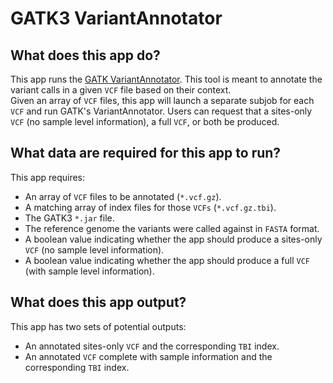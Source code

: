 # GATK3 VariantAnnotator 


## What does this app do?

This app runs the [GATK VariantAnnotator](https://www.broadinstitute.org/gatk/guide/tooldocs/org_broadinstitute_gatk_tools_walkers_annotator_VariantAnnotator.php).
This tool is meant to annotate the variant calls in a given `VCF` file based on their context.  
Given an array of `VCF` files, this app will launch a separate subjob for each `VCF` and run GATK's VariantAnnotator.  Users can request that a sites-only `VCF` (no sample level information), a full `VCF`, or both be produced.


## What data are required for this app to run?

This app requires:

- An array of `VCF` files to be annotated (`*.vcf.gz`).
- A matching array of index files for those `VCFs` (`*.vcf.gz.tbi`).
- The GATK3 `*.jar` file.
- The reference genome the variants were called against in `FASTA` format.
- A boolean value indicating whether the app should produce a sites-only `VCF` (no sample level information).
- A boolean value indicating whether the app should produce a full `VCF` (with sample level information).

## What does this app output?

This app has two sets of potential outputs:

- An annotated sites-only `VCF` and the corresponding `TBI` index.
- An annotated `VCF` complete with sample information and the corresponding `TBI` index.
